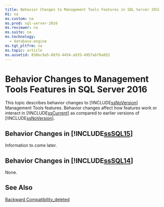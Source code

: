 ```yaml
---
title: Behavior Changes to Management Tools Features in SQL Server 2016
H1: na
ms.custom: na
ms.prod: sql-server-2016
ms.reviewer: na
ms.suite: na
ms.technology: 
  - database-engine
ms.tgt_pltfrm: na
ms.topic: article
ms.assetid: 830ec9a5-68fd-4454-a935-4957abf8a052
---
```

# Behavior Changes to Management Tools Features in SQL Server 2016
  This topic describes behavior changes to [!INCLUDE[ssNoVersion](../../Token/Other/ssNoVersion_md.md)] Management Tools features. Behavior changes affect how features work or interact in [!INCLUDE[ssCurrent](../../Token/Other/ssCurrent_md.md)] as compared to earlier versions of [!INCLUDE[ssNoVersion](../../Token/Other/ssNoVersion_md.md)].  
  
## Behavior Changes in [!INCLUDE[ssSQL15](../../Token/Other/ssSQL15_md.md)]  
 Information to come later.  
  
## Behavior Changes in [!INCLUDE[ssSQL14](../../Token/Other/ssSQL14_md.md)]  
 None.  
  
## See Also  
 [Backward Compatibility_deleted](../Topic/Backward%20Compatibility_deleted.md)  
  
  